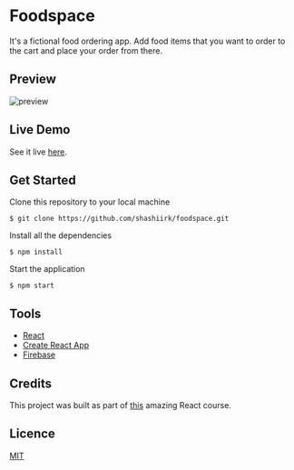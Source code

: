 # Foodspace

It's a fictional food ordering app. Add food items that you want to order to the cart and place your order from there.

## Preview

![preview](https://user-images.githubusercontent.com/48406108/118349439-4692fc00-b56e-11eb-930a-64bb43e2ace2.gif)

## Live Demo

See it live [here](https://shashiirk.github.io/foodspace).

## Get Started

Clone this repository to your local machine

```
$ git clone https://github.com/shashiirk/foodspace.git
```

Install all the dependencies

```
$ npm install
```

Start the application

```
$ npm start
```

## Tools

- [React](https://reactjs.org)
- [Create React App](https://create-react-app.dev/)
- [Firebase](https://firebase.google.com)

## Credits

This project was built as part of [this](https://www.udemy.com/course/react-the-complete-guide-incl-redux) amazing React course.

## Licence

[MIT](https://choosealicense.com/licenses/mit)

